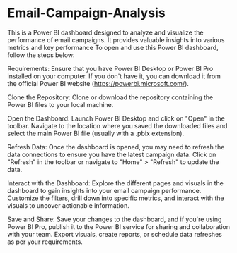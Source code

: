 # Email-Campaign-Analysis
This is a Power BI dashboard designed to analyze and visualize the performance of email campaigns. It provides valuable insights into various metrics and key performance 
To open and use this Power BI dashboard, follow the steps below:

Requirements: Ensure that you have Power BI Desktop or Power BI Pro installed on your computer. If you don't have it, you can download it from the official Power BI website (https://powerbi.microsoft.com/).

Clone the Repository: Clone or download the repository containing the Power BI files to your local machine.

Open the Dashboard: Launch Power BI Desktop and click on "Open" in the toolbar. Navigate to the location where you saved the downloaded files and select the main Power BI file (usually with a .pbix extension).

Refresh Data: Once the dashboard is opened, you may need to refresh the data connections to ensure you have the latest campaign data. Click on "Refresh" in the toolbar or navigate to "Home" > "Refresh" to update the data.

Interact with the Dashboard: Explore the different pages and visuals in the dashboard to gain insights into your email campaign performance. Customize the filters, drill down into specific metrics, and interact with the visuals to uncover actionable information.

Save and Share: Save your changes to the dashboard, and if you're using Power BI Pro, publish it to the Power BI service for sharing and collaboration with your team. Export visuals, create reports, or schedule data refreshes as per your requirements.
